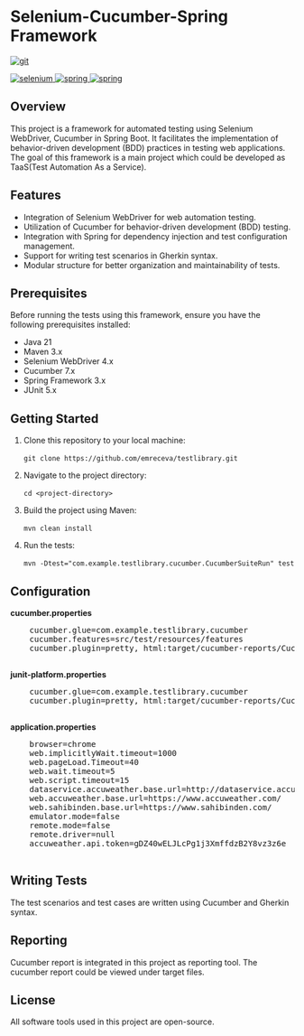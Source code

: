 <!DOCTYPE html>
<html lang="en">
<head>
  <meta charset="UTF-8">
  <meta name="viewport" content="width=device-width, initial-scale=1.0">
  <title>test-library project</title>
</head>
<body>

  <h1>Selenium-Cucumber-Spring Framework</h1>
  <p align="left"> <a href="https://git-scm.com/" target="_blank" rel="noreferrer"> <img src="https://www.vectorlogo.zone/logos/git-scm/git-scm-icon.svg" alt="git" width="40" height=40"/> </a> <a href="https://www.java.com" target="_blank" rel="noreferrer" <img src="https://raw.githubusercontent.com/devicons/devicon/master/icons/java/java-original.svg" alt="java" width="40" height="40"/> <p href="https://www.selenium.dev" target="_blank" rel="noreferrer"> <img src="https://raw.githubusercontent.com/detain/svg-logos/780f25886640cef088af994181646db2f6b1a3f8/svg/selenium-logo.svg" alt="selenium" width="40" height="40"/> <a href="https://spring.io" target="_blank" rel="noreferrer"> <img src="https://www.vectorlogo.zone/logos/springio/springio-icon.svg" alt="spring" width="40" height="40"/> </a> <a href="https://cucumer.io" target="_blank" rel="noreferrer"> <img src="https://www.vectorlogo.zone/logos/cucumberio/cucumberio-ar21.svg" alt="spring" width="40" height="40"/> </a> </p>

<h2>Overview</h2>
  <p>
    This project is a framework for automated testing using Selenium WebDriver, Cucumber in Spring Boot.
    It facilitates the implementation of behavior-driven development (BDD) practices in testing web applications.
    The goal of this framework is a main project which could be developed as TaaS(Test Automation As a Service).
  </p>

<h2>Features</h2>
  <ul>
    <li>Integration of Selenium WebDriver for web automation testing.</li>
    <li>Utilization of Cucumber for behavior-driven development (BDD) testing.</li>
    <li>Integration with Spring for dependency injection and test configuration management.</li>
    <li>Support for writing test scenarios in Gherkin syntax.</li>
    <li>Modular structure for better organization and maintainability of tests.</li>
  </ul>

<h2>Prerequisites</h2>
  <p>Before running the tests using this framework, ensure you have the following prerequisites installed:</p>
  <ul>
    <li>Java 21</li>
    <li>Maven 3.x</li>
    <li>Selenium WebDriver 4.x</li>
    <li>Cucumber 7.x</li>
    <li>Spring Framework 3.x</li>
    <li>JUnit 5.x</li>
  </ul>

<h2>Getting Started</h2>
  <ol>
    <li>Clone this repository to your local machine:</li>
    <p><code>git clone https://github.com/emreceva/testlibrary.git</code></p>
    <li>Navigate to the project directory:</li>
    <p><code>cd &lt;project-directory&gt;</code></p>
    <li>Build the project using Maven:</li>
    <p><code>mvn clean install</code></p>
    <li>Run the tests:</li>
    <p><code>mvn -Dtest="com.example.testlibrary.cucumber.CucumberSuiteRun" test</code></p>
  </ol>

<h2>Configuration</h2>
  <p><strong>cucumber.properties</strong></p>
  <pre>
    cucumber.glue=com.example.testlibrary.cucumber
    cucumber.features=src/test/resources/features
    cucumber.plugin=pretty, html:target/cucumber-reports/Cucumber.html, json:target/cucumber-reports/Cucumber.json, junit:target/cucumber-reports/Cucumber.xml
  </pre>

  <p><strong>junit-platform.properties</strong></p>
  <pre>
    cucumber.glue=com.example.testlibrary.cucumber
    cucumber.plugin=pretty, html:target/cucumber-reports/Cucumber.html, json:target/cucumber-reports/Cucumber.json, junit:target/cucumber-reports/Cucumber.xml
  </pre>

  <p><strong>application.properties</strong></p>
  <pre>
    browser=chrome
    web.implicitlyWait.timeout=1000
    web.pageLoad.Timeout=40
    web.wait.timeout=5
    web.script.timeout=15
    dataservice.accuweather.base.url=http://dataservice.accuweather.com
    web.accuweather.base.url=https://www.accuweather.com/
    web.sahibinden.base.url=https://www.sahibinden.com/
    emulator.mode=false
    remote.mode=false
    remote.driver=null
    accuweather.api.token=gDZ40wELJLcPg1j3XmffdzB2Y8vz3z6e

</pre>

<h2>Writing Tests</h2>
  <p>The test scenarios and test cases are written using Cucumber and Gherkin syntax.</p>

<h2>Reporting</h2>
  <p>Cucumber report is integrated in this project as reporting tool. 
  The cucumber report could be  viewed under target files.</p>

<h2>License</h2>
  <p>All software tools used in this project are open-source.</p>

</body>
</html>
